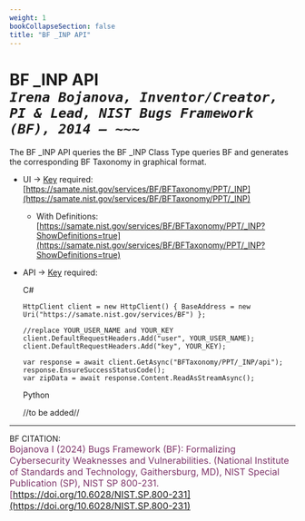 ```yaml
---
weight: 1
bookCollapseSection: false
title: "BF _INP API"
---
```


<!-- Google tag (gtag.js) -->
<script async src="https://www.googletagmanager.com/gtag/js?id=G-PJ364XPP9F"></script>
<script>
  window.dataLayer = window.dataLayer || [];
  function gtag(){dataLayer.push(arguments);}
  gtag('js', new Date());

  gtag('config', 'G-PJ364XPP9F');
</script>

# BF _INP API <br/> _`Irena Bojanova, Inventor/Creator, PI & Lead, NIST Bugs Framework (BF), 2014 – ~~~`_

The BF _INP API queries the BF _INP Class Type queries BF and generates the corresponding BF Taxonomy in graphical format.

<!-- - BF /_INP Taxonomy Excerpt  &rarr; no Key required: <br/>
  [https://samate.nist.gov/services/BF/BFTaxonomy/PPT/_INP](https://samate.nist.gov/services/BF/BFTaxonomy/PPT/_INP) <br/> -->

- UI &rarr; [Key](https://forms.gle/SRZyva5Vn1i4dQQ2A) required:<br/>
  [https://samate.nist.gov/services/BF/BFTaxonomy/PPT/_INP](https://samate.nist.gov/services/BF/BFTaxonomy/PPT/_INP)

  - With Definitions:<br/>
      [https://samate.nist.gov/services/BF/BFTaxonomy/PPT/_INP?ShowDefinitions=true](https://samate.nist.gov/services/BF/BFTaxonomy/PPT/_INP?ShowDefinitions=true)

  <!-- - Queried by BF Class taxon values: Class, Operation, Operand, Bug, Fault, Error, FinalError, and Attribute -- e.g., :<br/>
  [https://samate.nist.gov/services/BF/BFTaxonomy/PPT?Fault=NULL%20Pointer](https://samate.nist.gov/services/BF/BFTaxonomy/PPT?Fault=NULL%20Pointer) -->

- API &rarr; [Key](https://forms.gle/SRZyva5Vn1i4dQQ2A) required: <br/>
        
  C#
        
      HttpClient client = new HttpClient() { BaseAddress = new Uri("https://samate.nist.gov/services/BF") };

      //replace YOUR_USER_NAME and YOUR_KEY
      client.DefaultRequestHeaders.Add("user", YOUR_USER_NAME);
      client.DefaultRequestHeaders.Add("key", YOUR_KEY);

      var response = await client.GetAsync("BFTaxonomy/PPT/_INP/api");
      response.EnsureSuccessStatusCode();
      var zipData = await response.Content.ReadAsStreamAsync();


  Python 
  
  //to be added//
_______________________________

BF CITATION: <br/>
<l style="font-size: 16px; color: #7D3368"> Bojanova I (2024) Bugs Framework (BF): Formalizing Cybersecurity Weaknesses and Vulnerabilities. (National Institute of Standards and Technology, Gaithersburg, MD), NIST Special Publication (SP), NIST SP 800-231. [https://doi.org/10.6028/NIST.SP.800-231](https://doi.org/10.6028/NIST.SP.800-231)</l>  <br/>